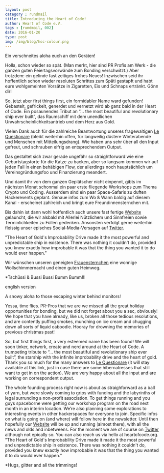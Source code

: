 ```yaml
---
layout: post
category : rundmail
title: Introducing the Heart of Code!
author: Heart of Code e.V.
tags : [rundmail, 002]
date: 2016-01-20
type: post
img: /img/blog/hoc-colour.png
---
```


Ein verschneites aloha euch an den Geräten!

Holla, schon wieder so spät. (Man merkt, hier sind PR Profis am Werk - die ganzen guten Feiertagsvorwände zum Bonding verschwitzt.) Aber trotzdem: ein gelinde fast zeitiges frohes Neues! Inzwischen seid ihr hoffentlich schon wieder resoluten Schrittes zum Späti gestapft  und habt eure wohlgemeinten Vorsätze in Zigaretten, Eis und Schnaps ertränkt. Gönn dir!

So, jetzt aber first things first, ein formidabler Name ward gefunden! Gebastelt, gefrickelt, generdet und vernetzt wird ab ganz bald in der Heart of Code. Ein posaunendes Tribut an “... the most beautiful and revolutionary ship ever built”, das Raumschiff mit dem unendlichen Unwahrscheinlichkeitsantrieb und dem Herz aus Gold.

Vielen Dank auch für die zahlreiche Beantwortung unseres fragewaltigen <a href="http://endlessboredom.us12.list-manage1.com/track/click?u=1e56e91157a293e5a76b1fe6e&id=b008c18f63&e=d3fb65de72">Le Questionare</a> (bleibt weiterhin offen, für langweilig düstere Winterabende und Menschen mit Mitteilungsdrang). Wie haben uns sehr über all den Input gefreut, und schrauben eifrig an entsprechendem Output.

Das gestaltet sich zwar gerade ungefähr so straightforward wie eine Geburtstagstorte für die Katze zu backen, aber so langsam kommen wir auf jeden Fall in einen behäbigen Flow, der allerdings noch hauptsächlich um Vereinsgründungsfoo und Finanzierung meandert.

Und damit ihr von dem ganzen Geplätscher nicht einpennt, gibts im nächsten Monat schonmal ein paar erste fliegende Workshops zum Thema Crypto und Coding. Ausserdem sind ein paar Space-Safaris zu duften Hackerevents geplant. Genaue infos zum Wo & Wann baldig auf diesem Kanal - erscheinet zahlreich und bringt eure Freundinnensternchen mit.

Bis dahin ist dann wohl hoffentlich auch unsere fast fertige <a href="http://heartofcode.org">Website</a> gelauncht, die wir alsbald mit Allerlei Nützlichem und Sinnfreien sowie Terminlichkeiten zu Füllen gedenken. Ansonsten verfolgt gerne weiterhin fleissig unser episches Social-Media-Versagen auf <a href="https://twitter.com/heartsofcode">Twitter</a>.

”The Heart of Gold's Improbability Drive made it the most powerful and unpredictable ship in existence. There was nothing it couldn't do, provided you knew exactly how improbable it was that the thing you wanted it to do would ever happen.”

Wir wünschen unseren geneigten <a href="https://vimeo.com/148733313">Frauensternchen</a> eine wonnige Wollschimmernacht und einen guten Heimweg.

*Tschüssi & Bussi Bussi Bumm Bumm!!!




english version
 
A snowy aloha to those escaping winter behind monitors!

Yessa, time flies. PR-Pros that we are we missed all the great holiday opportunities for bonding, but we did not forget about you a sec, obviously! We hope that you have already, like us, broken all those tedious resolutions, and are contently puffing smokes, munching on ice cream and chugging down all sorts of liquid caboodle. Hooray for drowning the memories of previous christmas past!

So, but first things first, a very esteemed name has been found! We will soon tinker, network, create and nerd around at the Heart of Code. A trumpeting tribute to “... the most beautiful and revolutionary ship ever built”, the starship with the infinite improbability drive and the heart of gold.
Thank you so much for the many answers to <a href="http://endlessboredom.us12.list-manage1.com/track/click?u=1e56e91157a293e5a76b1fe6e&id=b008c18f63&e=d3fb65de72">Le Questionare</a> (it will stay available at this link, just in case there are some hibernatresses that still want to get in on the action). We are very happy about all the input and are working on correspondent output.

The whole founding process right now is about as straighforward as a ball of yarn, but were slowly coming to grips with funding and the labyrinths of legal surrunding a non-profit association.
To get things running and you guys spaceborne were getting our workshop program on the road next month in an interim location. We’re also planning some explorations to interesting events in other hackerspaces for everyone to join. Specific infos on what is going on (and where) will follow here in the newsletter.
Until then hopefully our <a href="http://heartofcode.org">Website</a> will be up and running (almost there), with all the news and olds and inbetweens. For the moment we are of course on <a href="http://twitter.com/heartsofcode">Twitter</a> although not epically so. 
You can also reach us via hello at heartofcode.org.
”The Heart of Gold's Improbability Drive made it  made it the most powerful and unpredictable ship in existence. There was nothing it couldn't do, provided you knew exactly how improbable it was that the thing you wanted it to do would ever happen.”

*Hugs, glitter and all the trimmings!